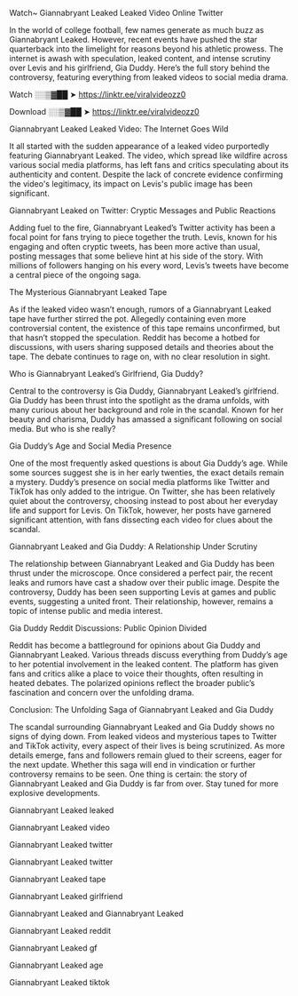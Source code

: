 Watch~ Giannabryant Leaked Leaked Video Online Twitter

In the world of college football, few names generate as much buzz as Giannabryant Leaked. However, recent events have pushed the star quarterback into the limelight for reasons beyond his athletic prowess. The internet is awash with speculation, leaked content, and intense scrutiny over Levis and his girlfriend, Gia Duddy. Here’s the full story behind the controversy, featuring everything from leaked videos to social media drama.

Watch ░░▒▓██ ➤ https://linktr.ee/viralvideozz0

Download ░░▒▓██ ➤ https://linktr.ee/viralvideozz0

Giannabryant Leaked Leaked Video: The Internet Goes Wild

It all started with the sudden appearance of a leaked video purportedly featuring Giannabryant Leaked. The video, which spread like wildfire across various social media platforms, has left fans and critics speculating about its authenticity and content. Despite the lack of concrete evidence confirming the video's legitimacy, its impact on Levis's public image has been significant.

Giannabryant Leaked on Twitter: Cryptic Messages and Public Reactions

Adding fuel to the fire, Giannabryant Leaked’s Twitter activity has been a focal point for fans trying to piece together the truth. Levis, known for his engaging and often cryptic tweets, has been more active than usual, posting messages that some believe hint at his side of the story. With millions of followers hanging on his every word, Levis’s tweets have become a central piece of the ongoing saga.

The Mysterious Giannabryant Leaked Tape

As if the leaked video wasn’t enough, rumors of a Giannabryant Leaked tape have further stirred the pot. Allegedly containing even more controversial content, the existence of this tape remains unconfirmed, but that hasn’t stopped the speculation. Reddit has become a hotbed for discussions, with users sharing supposed details and theories about the tape. The debate continues to rage on, with no clear resolution in sight.

Who is Giannabryant Leaked’s Girlfriend, Gia Duddy?

Central to the controversy is Gia Duddy, Giannabryant Leaked’s girlfriend. Gia Duddy has been thrust into the spotlight as the drama unfolds, with many curious about her background and role in the scandal. Known for her beauty and charisma, Duddy has amassed a significant following on social media. But who is she really?

Gia Duddy’s Age and Social Media Presence

One of the most frequently asked questions is about Gia Duddy’s age. While some sources suggest she is in her early twenties, the exact details remain a mystery. Duddy’s presence on social media platforms like Twitter and TikTok has only added to the intrigue. On Twitter, she has been relatively quiet about the controversy, choosing instead to post about her everyday life and support for Levis. On TikTok, however, her posts have garnered significant attention, with fans dissecting each video for clues about the scandal.

Giannabryant Leaked and Gia Duddy: A Relationship Under Scrutiny

The relationship between Giannabryant Leaked and Gia Duddy has been thrust under the microscope. Once considered a perfect pair, the recent leaks and rumors have cast a shadow over their public image. Despite the controversy, Duddy has been seen supporting Levis at games and public events, suggesting a united front. Their relationship, however, remains a topic of intense public and media interest.

Gia Duddy Reddit Discussions: Public Opinion Divided

Reddit has become a battleground for opinions about Gia Duddy and Giannabryant Leaked. Various threads discuss everything from Duddy’s age to her potential involvement in the leaked content. The platform has given fans and critics alike a place to voice their thoughts, often resulting in heated debates. The polarized opinions reflect the broader public’s fascination and concern over the unfolding drama.

Conclusion: The Unfolding Saga of Giannabryant Leaked and Gia Duddy

The scandal surrounding Giannabryant Leaked and Gia Duddy shows no signs of dying down. From leaked videos and mysterious tapes to Twitter and TikTok activity, every aspect of their lives is being scrutinized. As more details emerge, fans and followers remain glued to their screens, eager for the next update. Whether this saga will end in vindication or further controversy remains to be seen. One thing is certain: the story of Giannabryant Leaked and Gia Duddy is far from over. Stay tuned for more explosive developments.

Giannabryant Leaked leaked

Giannabryant Leaked video

Giannabryant Leaked twitter

Giannabryant Leaked twitter

Giannabryant Leaked tape

Giannabryant Leaked girlfriend

Giannabryant Leaked and Giannabryant Leaked

Giannabryant Leaked reddit

Giannabryant Leaked gf

Giannabryant Leaked age

Giannabryant Leaked tiktok